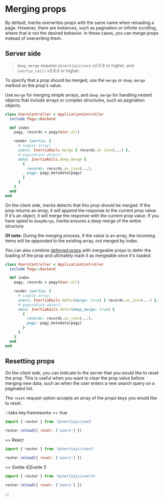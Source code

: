 # Merging props

By default, Inertia overwrites props with the same name when reloading a page. However, there are instances, such as pagination or infinite scrolling, where that is not the desired behavior. In these cases, you can merge props instead of overwriting them.

## Server side

> `deep_merge` requires `@inertiajs/core` v2.0.8 or higher, and `inertia_rails` v3.8.0 or higher.

To specify that a prop should be merged, use the `merge` or `deep_merge` method on the prop's value.

Use `merge` for merging simple arrays, and `deep_merge` for handling nested objects that include arrays or complex structures, such as pagination objects.

```ruby
class UsersController < ApplicationController
  include Pagy::Backend

  def index
    pagy, records = pagy(User.all)

    render inertia: {
      # simple array:
      users: InertiaRails.merge { records.as_json(...) },
      # pagination object:
      data: InertiaRails.deep_merge {
        {
          records: records.as_json(...),
          pagy: pagy_metadata(pagy)
        }
      }
    }
  end
end
```

On the client side, Inertia detects that this prop should be merged. If the prop returns an array, it will append the response to the current prop value. If it's an object, it will merge the response with the current prop value. If you have opted to `deepMerge`, Inertia ensures a deep merge of the entire structure.

**Of note:** During the merging process, if the value is an array, the incoming items will be _appended_ to the existing array, not merged by index.

You can also combine [deferred props](/guide/deferred-props) with mergeable props to defer the loading of the prop and ultimately mark it as mergeable once it's loaded.

```ruby
class UsersController < ApplicationController
  include Pagy::Backend

  def index
    pagy, records = pagy(User.all)

    render inertia: {
      # simple array:
      users: InertiaRails.defer(merge: true) { records.as_json(...) },
      # pagination object:
      data: InertiaRails.defer(deep_merge: true) {
        {
          records: records.as_json(...),
          pagy: pagy_metadata(pagy)
        }
      }
    }
  end
end
```

## Resetting props

On the client side, you can indicate to the server that you would like to reset the prop. This is useful when you want to clear the prop value before merging new data, such as when the user enters a new search query on a paginated list.

The `reset` request option accepts an array of the props keys you would like to reset.

:::tabs key:frameworks
== Vue

```js
import { router } from '@inertiajs/vue3'

router.reload({ reset: ['users'] })
```

== React

```js
import { router } from '@inertiajs/react'

router.reload({ reset: ['users'] })
```

== Svelte 4|Svelte 5

```js
import { router } from '@inertiajs/svelte'

router.reload({ reset: ['users'] })
```

:::
